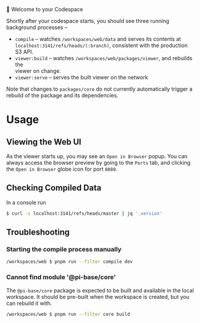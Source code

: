 🎉 Welcome to your Codespace

Shortly after your codespace starts, you should see three running background
processes –

- `compile` – watches `/workspaces/web/data` and serves its contents at
  `localhost:3141/refs/heads/(:branch)`, consistent with the production S3 API.
- `viewer:build` – watches `/workspaces/web/packages/viewer`, and rebuilds the  
  viewer on change.
- `viewer:serve` – serves the built viewer on the network

Note that changes to `packages/core` do not currently automatically trigger a 
rebuild of the package and its dependencies.

# Usage

## Viewing the Web UI

As the viewer starts up, you may see an `Open in Browser` popup. You can always
access the browser preview by going to the `Ports` tab, and clicking the 
`Open in Browser` globe icon for port `8080`.

## Checking Compiled Data

In a console run

```bash
$ curl -s localhost:3141/refs/heads/master | jq '.version'
```

## Troubleshooting

### Starting the compile process manually

```bash
/workspaces/web $ pnpm run --filter compile dev
```

### Cannot find module '@pi-base/core'

The `@pi-base/core` package is expected to be built and available in the local
workspace. It should be pre-built when the workspace is created, but you can
rebuild it with.

```bash
/workspaces/web $ pnpm run --filter core build
```